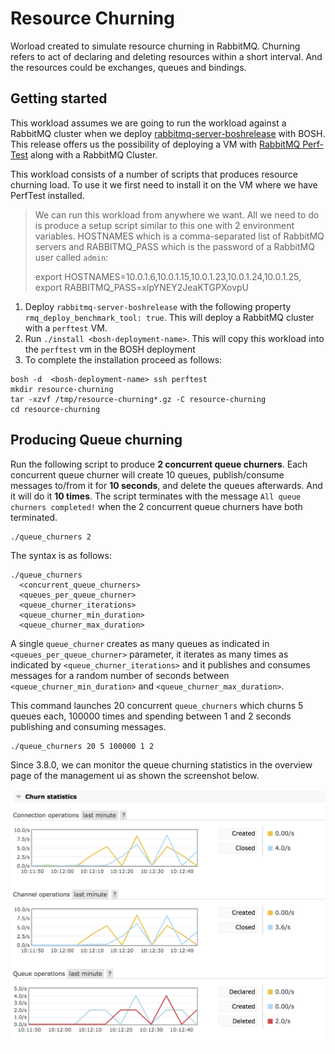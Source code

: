 # Resource Churning

Worload created to simulate resource churning in RabbitMQ. Churning refers to act of declaring and deleting resources within a short interval. And the resources could be exchanges, queues and bindings.

## Getting started

This workload assumes we are going to run the workload against a RabbitMQ cluster when we deploy
[rabbitmq-server-boshrelease](https://github.com/rabbitmq/rabbitmq-server-boshrelease) with BOSH. This release offers us the possibility of deploying a VM with [RabbitMQ Perf-Test](https://github.com/rabbitmq/rabbitmq-perf-test) along with a RabbitMQ Cluster.

This workload consists of a number of scripts that produces resource churning load. To use it we first need to install it on the VM where we have PerfTest installed.

> We can run this workload from anywhere we want. All we need to do is produce a setup script similar to this one with 2 environment variables. HOSTNAMES which is a comma-separated list of RabbitMQ servers and RABBITMQ_PASS which is the password of a RabbitMQ user called `admin`:
>
> export HOSTNAMES=10.0.1.6,10.0.1.15,10.0.1.23,10.0.1.24,10.0.1.25,  
> export RABBITMQ_PASS=xIpYNEY2JeaKTGPXovpU


1. Deploy `rabbitmq-server-boshrelease` with the following property `rmq_deploy_benchmark_tool: true`. This will deploy a RabbitMQ cluster with a `perftest` VM.
2. Run `./install <bosh-deployment-name>`. This will copy this workload into the `perftest` vm in the BOSH deployment
3. To complete the installation proceed as follows:
  ```
  bosh -d  <bosh-deployment-name> ssh perftest
  mkdir resource-churning
  tar -xzvf /tmp/resource-churning*.gz -C resource-churning
  cd resource-churning
  ```


## Producing Queue churning

Run the following script to produce **2 concurrent queue churners**. Each concurrent queue churner will create 10 queues, publish/consume messages to/from it for **10 seconds**, and delete the queues afterwards. And it will do it **10 times**. The script terminates with the message `All queue churners completed!` when the 2 concurrent queue churners have both terminated.
```
./queue_churners 2
```

The syntax is as follows:
```
./queue_churners
  <concurrent_queue_churners>
  <queues_per_queue_churner>
  <queue_churner_iterations>
  <queue_churner_min_duration>
  <queue_churner_max_duration>
```
A single `queue_churner` creates as many queues as indicated in `<queues_per_queue_churner>` parameter, it iterates as many times as indicated by `<queue_churner_iterations>` and it publishes and consumes messages for a random number of seconds between `<queue_churner_min_duration>` and `<queue_churner_max_duration>`.

This command launches 20 concurrent `queue_churners` which churns 5 queues each, 100000 times and spending between 1 and 2 seconds publishing and consuming messages.

```
./queue_churners 20 5 100000 1 2
```

Since 3.8.0, we can monitor the queue churning statistics in the overview page of the management ui as shown the screenshot below.

![Churning stats](churn_stats.png)
